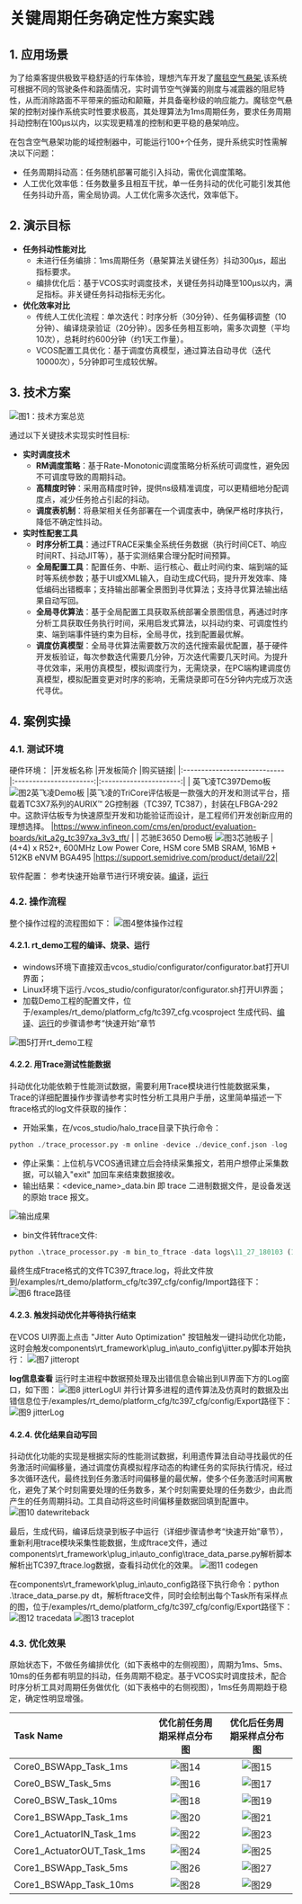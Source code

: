 # 关键周期任务确定性方案实践
## 1. 应用场景

为了给乘客提供极致平稳舒适的行车体验，理想汽车开发了[魔毯空气悬架](https://www.lixiang.com/tech/suspension#li),该系统可根据不同的驾驶条件和路面情况，实时调节空气弹簧的刚度与减震器的阻尼特性，从而消除路面不平带来的振动和颠簸，并具备毫秒级的响应能力。魔毯空气悬架的控制对操作系统实时性要求极高，其处理算法为1ms周期任务，要求任务周期抖动控制在100μs以内，以实现更精准的控制和更平稳的悬架响应。

在包含空气悬架功能的域控制器中，可能运行100+个任务，提升系统实时性需解决以下问题：
- 任务周期抖动高：任务随机部署可能引入抖动，需优化调度策略。
- 人工优化效率低：任务数量多且相互干扰，单一任务抖动的优化可能引发其他任务抖动升高，需全局协调。人工优化需多次迭代，效率低下。

## 2. 演示目标
+ **任务抖动性能对比**
    - 未进行任务编排：1ms周期任务（悬架算法关键任务）抖动300μs，超出指标要求。
    - 编排优化后：基于VCOS实时调度技术，关键任务抖动降至100μs以内，满足指标。非关键任务抖动指标无劣化。
+ **优化效率对比**
    - 传统人工优化流程：单次迭代：时序分析（30分钟）、任务偏移调整（10分钟）、编译烧录验证（20分钟）。因多任务相互影响，需多次调整（平均10次），总耗时约600分钟（约1天工作量）。
    - VCOS配置工具优化：基于调度仿真模型，通过算法自动寻优（迭代10000次），5分钟即可生成较优解。

## 3. 技术方案
![图1：技术方案总览](../_static/image/tech_cases/realtime_key_point.png)

通过以下关键技术实现实时性目标:
- **实时调度技术**
  - **RM调度策略**：基于Rate-Monotonic调度策略分析系统可调度性，避免因不可调度导致的周期抖动。
  - **高精度时钟**：采用高精度时钟，提供ns级精准调度，可以更精细地分配调度点，减少任务抢占引起的抖动。
  - **调度表机制**：将悬架相关任务部署在一个调度表中，确保严格时序执行，降低不确定性抖动。
- **实时性配套工具**
  - **时序分析工具**：通过FTRACE采集全系统任务数据（执行时间CET、响应时间RT、抖动JIT等），基于实测结果合理分配时间预算。
  - **全局配置工具**：配置任务、中断、运行核心、截止时间约束、端到端的延时等系统参数；基于UI或XML输入，自动生成C代码，提升开发效率、降低编码出错概率；支持输出部署全景图到寻优算法；支持寻优算法输出结果自动写回。
  - **全局寻优算法**：基于全局配置工具获取系统部署全景图信息，再通过时序分析工具获取任务执行时间，采用启发式算法，以抖动约束、可调度性约束、端到端事件链约束为目标，全局寻优，找到配置最优解。
  - **调度仿真模型**：全局寻优算法需要数万次的迭代搜索最优配置，基于硬件开发板验证，每次参数迭代需要几分钟，万次迭代需要几天时间。为提升寻优效率，采用仿真模型，模拟调度行为，无需烧录，在PC端构建调度仿真模型，模拟配置变更对时序的影响，无需烧录即可在5分钟内完成万次迭代寻优。

## 4. 案例实操

### 4.1. 测试环境
硬件环境：
|开发板名称                    |开发板简介               |购买链接|
|:----------------------------|:----------------------:|:----------------------:|
| 英飞凌TC397Demo板  ![图2英飞凌Demo板](../_static/image/tech_cases/realtime_TC397board.png)  |英飞凌的TriCore评估板是一款强大的开发和测试平台，搭载着TC3X7系列的AURIX™ 2G控制器（TC397, TC387），封装在LFBGA-292中。这款评估板专为快速原型开发和功能验证而设计，是工程师们开发创新应用的理想选择。 |https://www.infineon.com/cms/en/product/evaluation-boards/kit_a2g_tc397xa_3v3_tft/ |
| 芯驰E3650 Demo板  ![图3芯驰板子](../_static/image/tech_cases/realtime_E3650board.png)  |(4+4) x R52+, 600MHz Low Power Core, HSM core 5MB SRAM, 16MB + 512KB eNVM BGA495 |https://support.semidrive.com/product/detail/22|

软件配置：
参考快速开始章节进行环境安装。[编译](../quick_start/02_compiling.md)，[运行](../quick_start/03_running.md)

### 4.2. 操作流程
整个操作过程的流程图如下：
![图4整体操作过程](../_static/image/tech_cases/realtime_process.png)

#### 4.2.1. rt_demo工程的编译、烧录、运行
- windows环境下直接双击vcos_studio/configurator/configurator.bat打开UI界面；
- Linux环境下运行./vcos_studio/configurator/configurator.sh打开UI界面；
- 加载Demo工程的配置文件，位于/examples/rt_demo/platform_cfg/tc397_cfg.vcosproject
生成代码、[编译](../quick_start/02_compiling.md)、[运行](../quick_start/03_running.md)的步骤请参考“快速开始”章节

![图5打开rt_demo工程](../_static/image/tech_cases/realtime_open_project.png)

#### 4.2.2. 用Trace测试性能数据
抖动优化功能依赖于性能测试数据，需要利用Trace模块进行性能数据采集，Trace的详细配置操作步骤请参考实时性分析工具用户手册，这里简单描述一下ftrace格式的log文件获取的操作：
- 开始采集，在/vcos_studio/halo_trace目录下执行命令：
```python
python ./trace_processor.py -m online -device ./device_conf.json -log ./logs
```
- 停止采集：上位机与VCOS通讯建立后会持续采集报文，若用户想停止采集数据，可以输入"exit" 加回车来结束数据接收。
- 输出结果：<device_name>_data.bin 即 trace 二进制数据文件，是设备发送的原始 trace 报文。

 ![输出成果](../_static/image/tech_cases/real-time-analysis-tool-trace-output.png)

- bin文件转ftrace文件:
```python
python .\trace_processor.py -m bin_to_ftrace -data logs\11_27_180103 (11_27_180103这个数字是生成的log文件，以时间戳命名)
```
最终生成Ftrace格式的文件TC397_ftrace.log，将此文件放到/examples/rt_demo/platform_cfg/tc397_cfg/config/Import路径下：
![图6 ftrace路径](../_static/image/tech_cases/realtime_ftrace_path.png)

#### 4.2.3. 触发抖动优化并等待执行结束
在VCOS UI界面上点击 "Jitter Auto Optimization" 按钮触发一键抖动优化功能，这时会触发components\rt_framework\plug_in\auto_config\jitter.py脚本开始执行：
![图7 jitteropt](../_static/image/tech_cases/realtime_jitteroptkey.png)

**log信息查看**
运行时主进程中数据预处理及出错信息会输出到UI界面下方的Log窗口，如下图：
![图8 jitterLogUI](../_static/image/tech_cases/realtime_jitterlogui.png)
并行计算多进程的遗传算法及仿真时的数据及出错信息位于/examples/rt_demo/platform_cfg/tc397_cfg/config/Export路径下：
![图9 jitterLog](../_static/image/tech_cases/realtime_jitterlog.png)

#### 4.2.4. 优化结果自动写回
抖动优化功能的实现是根据实际的性能测试数据，利用遗传算法自动寻找最优的任务激活时间偏移量，通过调度仿真模拟程序动态的构建任务的实际执行情况，经过多次循环迭代，最终找到任务激活时间偏移量的最优解，使多个任务激活时间离散化，避免了某个时刻需要处理的任务数多，某个时刻需要处理的任务数少，由此而产生的任务周期抖动。工具自动将这些时间偏移量数据回填到配置中。
![图10 datewriteback](../_static/image/tech_cases/realtime_datewritebacki.png)

最后，生成代码，编译后烧录到板子中运行（详细步骤请参考“快速开始”章节），重新利用trace模块采集性能数据，生成ftrace文件，通过components\rt_framework\plug_in\auto_config\trace_data_parse.py解析脚本解析出TC397_ftrace.log数据，查看抖动优化的效果。
![图11 codegen](../_static/image/tech_cases/realtime_codegen.png)

在components\rt_framework\plug_in\auto_config路径下执行命令：python .\trace_data_parse.py dt，解析ftrace文件，同时会绘制出每个Task所有采样点的图，位于/examples/rt_demo/platform_cfg/tc397_cfg/config/Export路径下：
![图12 tracedata](../_static/image/tech_cases/realtime_tracedate.png)
![图13 traceplot](../_static/image/tech_cases/realtime_traceplot.png)

### 4.3. 优化效果
原始状态下，不做任务编排优化（如下表格中的左侧视图），周期为1ms、5ms、10ms的任务都有明显的抖动，任务周期不稳定。基于VCOS实时调度技术，配合时序分析工具对周期任务做优化（如下表格中的右侧视图），1ms任务周期趋于稳定，确定性明显增强。

|**Task Name**                    |**优化前任务周期采样点分布图** |**优化后任务周期采样点分布图**|
|:----------------------------|:----------------------:|:----------------------:|
| Core0_BSWApp_Task_1ms       | ![图14](../_static/image/tech_cases/Core0_BSWApp_Task_1ms_DT_Samples0.png)     | ![图15](../_static/image/tech_cases/Core0_BSWApp_Task_1ms_DT_Samples1.png)         |
| Core0_BSW_Task_5ms          | ![图16](../_static/image/tech_cases/Core0_BSW_Task_5ms_DT_Samples0.png)        | ![图17](../_static/image/tech_cases/Core0_BSW_Task_5ms_DT_Samples1.png)         |
| Core0_BSW_Task_10ms         | ![图18](../_static/image/tech_cases/Core0_BSW_Task_10ms_DT_Samples0.png)       | ![图19](../_static/image/tech_cases/Core0_BSW_Task_10ms_DT_Samples1.png)         |
| Core1_BSWApp_Task_1ms       | ![图20](../_static/image/tech_cases/Core1_BSWApp_Task_1ms_DT_Samples0.png)     | ![图21](../_static/image/tech_cases/Core1_BSWApp_Task_1ms_DT_Samples1.png)         |
| Core1_ActuatorIN_Task_1ms   | ![图22](../_static/image/tech_cases/Core1_ActuatorIN_Task_1ms_DT_Samples0.png) | ![图23](../_static/image/tech_cases/Core1_ActuatorIN_Task_1ms_DT_Samples1.png)     |
| Core1_ActuatorOUT_Task_1ms  | ![图24](../_static/image/tech_cases/Core1_ActuatorOUT_Task_1ms_DT_Samples0.png)| ![图25](../_static/image/tech_cases/Core1_ActuatorOUT_Task_1ms_DT_Samples1.png) |
| Core1_BSWApp_Task_5ms       | ![图26](../_static/image/tech_cases/Core1_BSWApp_Task_5ms_DT_Samples0.png)     | ![图27](../_static/image/tech_cases/Core1_BSWApp_Task_5ms_DT_Samples1.png)         |
| Core1_BSWApp_Task_10ms      | ![图28](../_static/image/tech_cases/Core1_BSWApp_Task_10ms_DT_Samples0.png)    | ![图29](../_static/image/tech_cases/Core1_BSWApp_Task_10ms_DT_Samples1.png)         |

